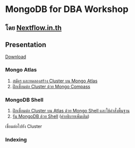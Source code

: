 # MongoDB for DBA Workshop

## โดย [Nextflow.in.th](https://www.nextflow.in.th)

## Presentation

[Download]()

### Mongo Atlas

1. [สมัคร และทดลองสร้าง Cluster บน Mongo Atlas](atlas-create-cluster-free.md)
2. [ฝึกเชื่อมต่อ Cluster ด้วย Mongo Compass](compass-connect-example-cluster.md)

### MongoDB Shell

1. [ฝึกเชื่อมต่อ Cluster บน Atlas ด้วย Mongo Shell และใช้คำสั่งพื้นฐาน](mongo-shell-connect-example-cluster)
2. [รัน MongoDB ด้วย Shell](connect-mongodb-with-shell.md) ([คำอธิบายเพิ่มเติม](mongod-command.md))


เชื่อมต่อไปยัง Cluster 

### Indexing 